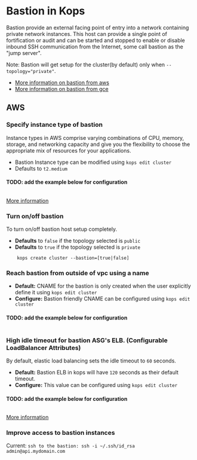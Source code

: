 # Bastion in Kops

Bastion provide an external facing point of entry into a network containing private network instances. This host can provide a single point of fortification or audit and can be started and stopped to enable or disable inbound SSH communication from the Internet, some call bastion as the "jump server".

Note: Bastion will get setup for the cluster(by default) only when `--topology="private"`.

* [More information on bastion from aws](http://docs.aws.amazon.com/quickstart/latest/linux-bastion/architecture.html)
* [More information on bastion from gce](https://cloud.google.com/solutions/connecting-securely#bastion)

## AWS

### Specify instance type of bastion

Instance types in AWS comprise varying combinations of CPU, memory, storage, and networking capacity and give you the flexibility to choose the appropriate mix of resources for your applications.

- Bastion Instance type can be modified using `kops edit cluster`
- Defaults to `t2.medium`
#### TODO: add the example below for configuration
```

```
[More information](https://aws.amazon.com/ec2/instance-types/)


### Turn on/off bastion

To turn on/off bastion host setup completely.
- **Defaults** to `false` if the topology selected is `public`
- **Defaults** to `true` if the topology selected is `private`

```
    kops create cluster --bastion=[true|false]
```

### Reach bastion from outside of vpc using a name

- **Default:** CNAME for the bastion is only created when the user explicitly define it using `kops edit cluster`
- **Configure:** Bastion friendly CNAME can be configured using `kops edit cluster`
#### TODO: add the example below for configuration
```

```

### High idle timeout for bastion ASG's ELB. (Configurable LoadBalancer Attributes)

By default, elastic load balancing sets the idle timeout to `60` seconds.
- **Default:** Bastion ELB in kops will have `120` seconds as their default timeout.
- **Configure:** This value can be configured using `kops edit cluster`
#### TODO: add the example below for configuration
```

```
[More information](http://docs.aws.amazon.com/elasticloadbalancing/latest/classic/config-idle-timeout.html)

### Improve access to bastion instances

Current: `ssh to the bastion: ssh -i ~/.ssh/id_rsa admin@api.mydomain.com`
